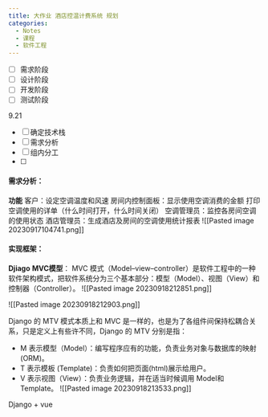 ```yaml
---
title: 大作业 酒店控温计费系统 规划
categories:
  - Notes
  - 课程
  - 软件工程
---
```

- [ ] 需求阶段
- [ ] 设计阶段
- [ ] 开发阶段
- [ ] 测试阶段

9.21
- [ ] 确定技术栈
- [ ] 需求分析
- [ ] 组内分工
- [ ] 
#### 需求分析：
**功能**
客户：设定空调温度和风速
房间内控制面板：显示使用空调消费的金额
打印空调使用的详单（什么时间打开，什么时间关闭）
空调管理员：监控各房间空调的使用状态
酒店管理员：生成酒店及房间的空调使用统计报表
![[Pasted image 20230917104741.png]]


#### 实现框架：

**Djiago**
**MVC模型**：
MVC 模式（Model–view–controller）是软件工程中的一种软件架构模式，把软件系统分为三个基本部分：模型（Model）、视图（View）和控制器（Controller）。
![[Pasted image 20230918212851.png]]

![[Pasted image 20230918212903.png]]

Django 的 MTV 模式本质上和 MVC 是一样的，也是为了各组件间保持松耦合关系，只是定义上有些许不同，Django 的 MTV 分别是指：

- M 表示模型（Model）：编写程序应有的功能，负责业务对象与数据库的映射(ORM)。
- T 表示模板 (Template)：负责如何把页面(html)展示给用户。
- V 表示视图（View）：负责业务逻辑，并在适当时候调用 Model和 Template。
![[Pasted image 20230918213533.png]]

Django + vue



